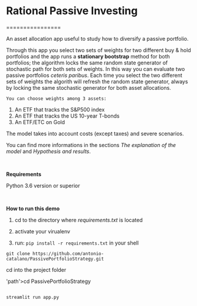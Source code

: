 # Rational Passive Investing

================

An asset allocation app useful to study how to diversify a passive portfolio.

Through this app you select two sets of weights for two different buy & hold portfolios and the app
runs a **stationary bootstrap** method for both portfolios; the algorithm
locks the same random state generator of stochastic path for both sets of weights.
In this way you can evaluate two passive portfolios _ceteris paribus_.
Each time you select the two different sets of weights the algorith will refresh the random state generator,
always by locking the same stochastic generator for both asset allocations.

    You can choose weights among 3 assets:

1. An ETF that tracks the S&P500 index
2. An ETF that tracks the US 10-year T-bonds
3. An ETF/ETC on Gold

The model takes into account costs (except taxes) and severe scenarios.

You can find more informations in the sections *The explanation of the model* and
*Hypothesis and results*.

<!--
Demo
----

 

![StockAnalysisApp Demo](demo/sample.gif) -->

 

**Requirements**

Python 3.6 version or superior

 

**How to run this demo**

1.  cd to the directory where *requirements.txt* is located

2.  activate your virualenv

3.  run: `pip install -r requirements.txt` in your shell

~~~~~~~~~~~~~~~~~~~~~~~~~~~~~~~~~~~~~~~~~~~~~~~~~~~~~~~~~~~~~~~~~~~~~~~~~~~~~~~~
git clone https://github.com/antonio-catalano/PassivePortfolioStrategy.git
~~~~~~~~~~~~~~~~~~~~~~~~~~~~~~~~~~~~~~~~~~~~~~~~~~~~~~~~~~~~~~~~~~~~~~~~~~~~~~~~



cd into the project folder


'path'\>cd PassivePortfolioStrategy

~~~~~~~~~~~~~~~~~~~~~~~~~~~~~~~~~~~~~~~~~~~~~~~~~~~~~~~~~~~~~~~~~~~~~~~~~~~~~~~~

streamlit run app.py

~~~~~~~~~~~~~~~~~~~~~~~~~~~~~~~~~~~~~~~~~~~~~~~~~~~~~~~~~~~~~~~~~~~~~~~~~~~~~~~~

